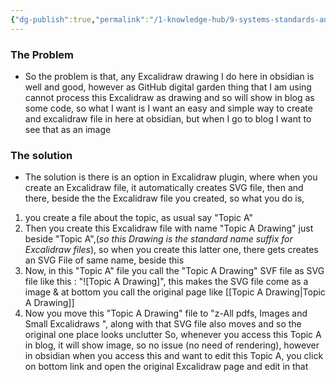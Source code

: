 ```yaml
---
{"dg-publish":true,"permalink":"/1-knowledge-hub/9-systems-standards-and-plans-in-place/a-general-s-and-s/obsidian-ss-and-p/excalidraw-drawing-system/","noteIcon":""}
---
```


### The Problem
- So the problem is that, any Excalidraw drawing I do here in obsidian is well and good, however as GitHub digital garden thing that I am using cannot process this Excalidraw as drawing and so will show in blog as some code, so what I want is I want an easy and simple way to create and excalidraw file in here at obsidian, but when I go to blog I want to see that as an image
### The solution
- The solution is there is an option in Excalidraw plugin, where when you create an Excalidraw file, it automatically creates SVG file, then and there, beside the the Excalidraw file you created, so what you do is, 
1. you create a file about the topic, as usual say "Topic A"
2. Then you create this Excalidraw file with name "Topic A Drawing" just beside "Topic A",(*so this Drawing is the standard name suffix for Excalidraw files*), so when you create this latter one, there gets creates an SVG File of same name, beside this
3. Now, in this "Topic A" file you call the "Topic A Drawing" SVF file as SVG file like this : "![Topic A Drawing]", this makes the SVG  file come as a image & at bottom you call the original page like [[Topic A Drawing\|Topic A Drawing]] 
4. Now you move this "Topic A Drawing" file to "z-All pdfs, Images and Small Excalidraws ", along with that SVG file also moves and so the original one place looks unclutter
So, whenever you access this Topic A in blog, it will show image, so no issue (no need of rendering), however in obsidian when you access this and want to edit this Topic A, you click on bottom link and open the original Excalidraw page and edit in that